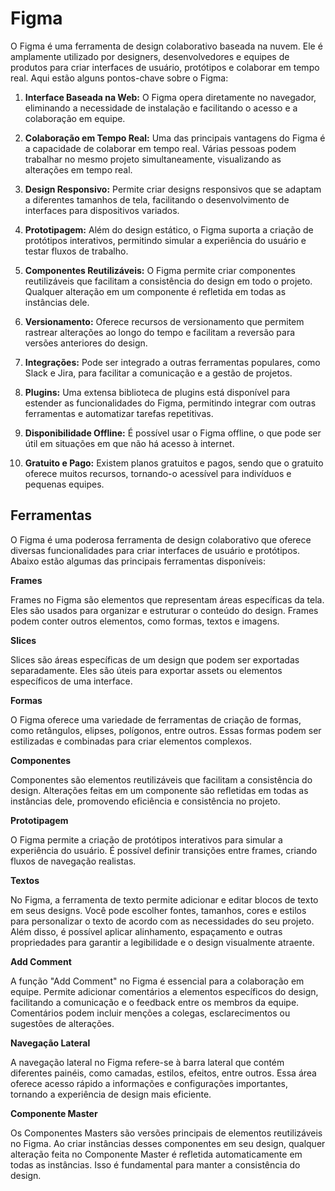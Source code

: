# Figma

O Figma é uma ferramenta de design colaborativo baseada na nuvem. Ele é amplamente utilizado por designers, desenvolvedores e equipes de produtos para criar interfaces de usuário, protótipos e colaborar em tempo real. Aqui estão alguns pontos-chave sobre o Figma:

1. **Interface Baseada na Web:** O Figma opera diretamente no navegador, eliminando a necessidade de instalação e facilitando o acesso e a colaboração em equipe.

2. **Colaboração em Tempo Real:** Uma das principais vantagens do Figma é a capacidade de colaborar em tempo real. Várias pessoas podem trabalhar no mesmo projeto simultaneamente, visualizando as alterações em tempo real.

3. **Design Responsivo:** Permite criar designs responsivos que se adaptam a diferentes tamanhos de tela, facilitando o desenvolvimento de interfaces para dispositivos variados.

4. **Prototipagem:** Além do design estático, o Figma suporta a criação de protótipos interativos, permitindo simular a experiência do usuário e testar fluxos de trabalho.

5. **Componentes Reutilizáveis:** O Figma permite criar componentes reutilizáveis que facilitam a consistência do design em todo o projeto. Qualquer alteração em um componente é refletida em todas as instâncias dele.

6. **Versionamento:** Oferece recursos de versionamento que permitem rastrear alterações ao longo do tempo e facilitam a reversão para versões anteriores do design.

7. **Integrações:** Pode ser integrado a outras ferramentas populares, como Slack e Jira, para facilitar a comunicação e a gestão de projetos.

8. **Plugins:** Uma extensa biblioteca de plugins está disponível para estender as funcionalidades do Figma, permitindo integrar com outras ferramentas e automatizar tarefas repetitivas.

9. **Disponibilidade Offline:** É possível usar o Figma offline, o que pode ser útil em situações em que não há acesso à internet.

10. **Gratuito e Pago:** Existem planos gratuitos e pagos, sendo que o gratuito oferece muitos recursos, tornando-o acessível para indivíduos e pequenas equipes.

## Ferramentas

O Figma é uma poderosa ferramenta de design colaborativo que oferece diversas funcionalidades para criar interfaces de usuário e protótipos. Abaixo estão algumas das principais ferramentas disponíveis:

**Frames**

Frames no Figma são elementos que representam áreas específicas da tela. Eles são usados para organizar e estruturar o conteúdo do design. Frames podem conter outros elementos, como formas, textos e imagens.

**Slices**

Slices são áreas específicas de um design que podem ser exportadas separadamente. Eles são úteis para exportar assets ou elementos específicos de uma interface.

**Formas**

O Figma oferece uma variedade de ferramentas de criação de formas, como retângulos, elipses, polígonos, entre outros. Essas formas podem ser estilizadas e combinadas para criar elementos complexos.

**Componentes**

Componentes são elementos reutilizáveis que facilitam a consistência do design. Alterações feitas em um componente são refletidas em todas as instâncias dele, promovendo eficiência e consistência no projeto.

**Prototipagem**

O Figma permite a criação de protótipos interativos para simular a experiência do usuário. É possível definir transições entre frames, criando fluxos de navegação realistas.

**Textos**

No Figma, a ferramenta de texto permite adicionar e editar blocos de texto em seus designs. Você pode escolher fontes, tamanhos, cores e estilos para personalizar o texto de acordo com as necessidades do seu projeto. Além disso, é possível aplicar alinhamento, espaçamento e outras propriedades para garantir a legibilidade e o design visualmente atraente.

**Add Comment**

A função "Add Comment" no Figma é essencial para a colaboração em equipe. Permite adicionar comentários a elementos específicos do design, facilitando a comunicação e o feedback entre os membros da equipe. Comentários podem incluir menções a colegas, esclarecimentos ou sugestões de alterações.

**Navegação Lateral**

A navegação lateral no Figma refere-se à barra lateral que contém diferentes painéis, como camadas, estilos, efeitos, entre outros. Essa área oferece acesso rápido a informações e configurações importantes, tornando a experiência de design mais eficiente.

**Componente Master**

Os Componentes Masters são versões principais de elementos reutilizáveis no Figma. Ao criar instâncias desses componentes em seu design, qualquer alteração feita no Componente Master é refletida automaticamente em todas as instâncias. Isso é fundamental para manter a consistência do design.